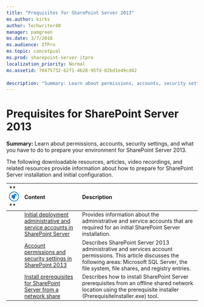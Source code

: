 ```yaml
---
title: "Prequisites for SharePoint Server 2013"
ms.author: kirks
author: Techwriter40
manager: pamgreen
ms.date: 3/7/2018
ms.audience: ITPro
ms.topic: concetpual
ms.prod: sharepoint-server-itpro
localization_priority: Normal
ms.assetid: 70475732-62f1-4b28-95fd-02bd1e49cd42

description: "Summary: Learn about permissions, accounts, security settings, and what you have to do to prepare your environment for SharePoint Server 2013."
---
```


# Prequisites for SharePoint Server 2013

 **Summary:** Learn about permissions, accounts, security settings, and what you have to do to prepare your environment for SharePoint Server 2013. 
  
The following downloadable resources, articles, video recordings, and related resources provide information about how to prepare for SharePoint Server installation and initial configuration.
  
|**        ![Building blocks](../media/mod_icon_buildingblock_M.png)                 **|**Content**|**Description**|
|:-----|:-----|:-----|
||[Initial deployment administrative and service accounts in SharePoint Server](initial-deployment-administrative-and-service-accounts-in-sharepoint-server.md) <br/> |Provides information about the administrative and service accounts that are required for an initial SharePoint Server installation.  <br/> |
||[Account permissions and security settings in SharePoint 2013](account-permissions-and-security-settings-in-sharepoint-2013.md) <br/> |Describes SharePoint Server 2013 administrative and services account permissions. This article discusses the following areas: Microsoft SQL Server, the file system, file shares, and registry entries.  <br/> |
||[Install prerequisites for SharePoint Server from a network share](install-prerequisites-from-network-share.md) <br/> |Describes how to install SharePoint Server prerequisites from an offline shared network location using the prerequisite installer (PrerequisiteInstaller.exe) tool.  <br/> |
   

